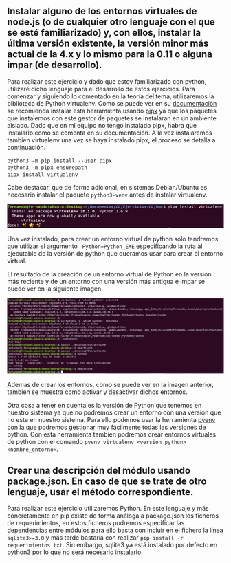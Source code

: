 ## Instalar alguno de los entornos virtuales de node.js (o de cualquier otro lenguaje con el que se esté familiarizado) y, con ellos, instalar la última versión existente, la versión minor más actual de la 4.x y lo mismo para la 0.11 o alguna impar (de desarrollo).

Para realizar este ejercicio y dado que estoy familiarizado con python, utilizaré dicho lenguaje para el desarrollo de estos ejercicios. Para comenzar y siguiendo lo comentado en la teoría del tema, utilizaremos la biblioteca de Python virtualenv. Como se puede ver en su [documentación](https://virtualenv.pypa.io/en/latest/installation.html#) se recomienda instalar esta herramienta usando [pipx](https://pipxproject.github.io/pipx/) ya que los paquetes que instalemos con este gestor de paquetes se instalaran en un ambiente aislado.
Dado que en mi equipo no tengo instalado pipx, habra que instalarlo como se comenta en su documentación. A la vez instalaremos tambien virtualenv una vez se haya instalado pipx, el proceso se detalla a continuación.

```
python3 -m pip install --user pipx
python3 -m pipx ensurepath
pipx install virtualenv
```
Cabe destacar, que de forma adicional, en sistemas Debian/Ubuntu es necesario instalar el paquete `python3-venv` antes de instalar virtualenv.

![](img/virtualenv_install.png "Instalacion de la herramienta virtualenv")

Una vez instalado, para crear un entorno virtual de python solo tendremos que utilizar el argumento `-Python=Python_EXE` especificando la ruta al ejecutable de la versión de python que queramos usar para crear el entorno virtual.

El resultado de la creación de un entorno virtual de Python en la versión más reciente y de un entorno con una versión más antigua e impar se puede ver en la siguiente imagen.

![](img/virtualenv.png)

Ademas de crear los entornos, como se puede ver en la imagen anterior, también se muestra como activar y desactivar dichos entornos.

Otra cosa a tener en cuenta es la versión de Python que tenemos en nuestro sistema ya que no podremos crear un entorno con una versión que no este en nuestro sistema. Para ello podemos usar la herramienta [pyenv](https://github.com/pyenv/pyenv) con la que podremos gestionar muy fácilmente todas las versiones de python. Con esta herramienta tambien podremos crear entornos virtuales de python con el comando `pyenv virtualenv <version_python> <nombre_entorno>`.

## Crear una descripción del módulo usando package.json. En caso de que se trate de otro lenguaje, usar el método correspondiente.

Para realizar este ejercicio utilizaremos Python. En este lenguaje y más concretamente en pip existe de forma análoga a package.json los ficheros de requerimientos, en estos ficheros podremos especificar las dependencias entre módulos para ello basta con incluir en el fichero la línea `sqlite3>=3.0` y más tarde bastaría con realizar `pip install -r requerimientos.txt`. Sin embargo, sqlite3 ya está instalado por defecto en python3 por lo que no será necesario instalarlo.
